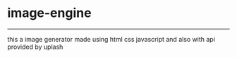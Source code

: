 # image-engine

--------------------------------------------------------------------------------------------------------------------------------------------
this a image generator made using html css javascript and also with api provided by uplash 
